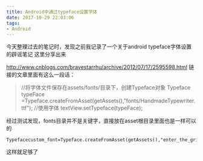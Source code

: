 ```yaml
---
title: Android中通过typeface设置字体
date: 2017-10-29 22:03:06
tags:
- Android
---
```

今天整理过去的笔记时，发现之前我记录了一个关于android typeface字体设置的辟谣笔记
这里分享出来

http://www.cnblogs.com/bravestarrhu/archive/2012/07/17/2595598.html
链接的文章里面有这么一段话：

>//将字体文件保存在assets/fonts/目录下，创建Typeface对象
>Typeface typeFace =Typeface.createFromAsset(getAssets(),"fonts/HandmadeTypewriter.ttf");
>//使用字体
>textView.setTypeface(typeFace);

经过测试发现，fonts目录并不是关键字，直接放在asset根目录里面也是一样可以的
```
Typefacecustom_font=Typeface.createFromAsset(getAssets(),"enter_the_grid.ttf");
```
这样就足够了
